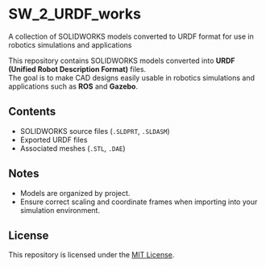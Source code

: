 # SW_2_URDF_works
A collection of SOLIDWORKS models converted to URDF format for use in robotics simulations and applications


This repository contains SOLIDWORKS models converted into **URDF (Unified Robot Description Format)** files.  
The goal is to make CAD designs easily usable in robotics simulations and applications such as **ROS** and **Gazebo**.

## Contents
- SOLIDWORKS source files (`.SLDPRT`, `.SLDASM`)
- Exported URDF files
- Associated meshes (`.STL`, `.DAE`)

## Notes

* Models are organized by project.
* Ensure correct scaling and coordinate frames when importing into your simulation environment.

## License

This repository is licensed under the [MIT License](LICENSE).


